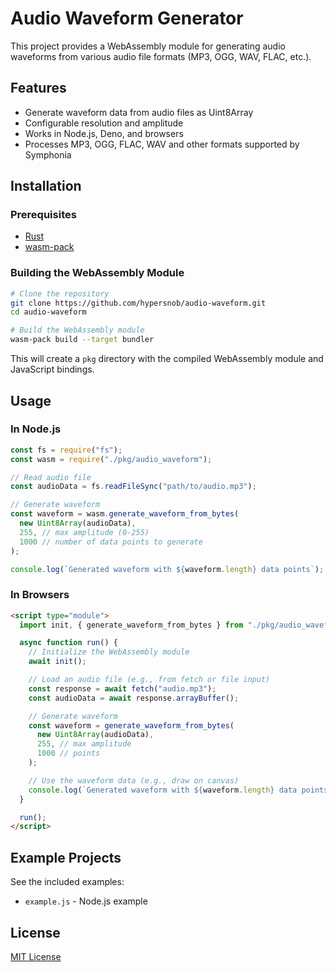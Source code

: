 # Audio Waveform Generator

This project provides a WebAssembly module for generating audio waveforms from various audio file formats (MP3, OGG, WAV, FLAC, etc.).

## Features

- Generate waveform data from audio files as Uint8Array
- Configurable resolution and amplitude
- Works in Node.js, Deno, and browsers
- Processes MP3, OGG, FLAC, WAV and other formats supported by Symphonia

## Installation

### Prerequisites

- [Rust](https://www.rust-lang.org/tools/install)
- [wasm-pack](https://rustwasm.github.io/wasm-pack/installer/)

### Building the WebAssembly Module

```bash
# Clone the repository
git clone https://github.com/hypersnob/audio-waveform.git
cd audio-waveform

# Build the WebAssembly module
wasm-pack build --target bundler
```

This will create a `pkg` directory with the compiled WebAssembly module and JavaScript bindings.

## Usage

### In Node.js

```javascript
const fs = require("fs");
const wasm = require("./pkg/audio_waveform");

// Read audio file
const audioData = fs.readFileSync("path/to/audio.mp3");

// Generate waveform
const waveform = wasm.generate_waveform_from_bytes(
  new Uint8Array(audioData),
  255, // max amplitude (0-255)
  1000 // number of data points to generate
);

console.log(`Generated waveform with ${waveform.length} data points`);
```

### In Browsers

```html
<script type="module">
  import init, { generate_waveform_from_bytes } from "./pkg/audio_waveform.js";

  async function run() {
    // Initialize the WebAssembly module
    await init();

    // Load an audio file (e.g., from fetch or file input)
    const response = await fetch("audio.mp3");
    const audioData = await response.arrayBuffer();

    // Generate waveform
    const waveform = generate_waveform_from_bytes(
      new Uint8Array(audioData),
      255, // max amplitude
      1000 // points
    );

    // Use the waveform data (e.g., draw on canvas)
    console.log(`Generated waveform with ${waveform.length} data points`);
  }

  run();
</script>
```

## Example Projects

See the included examples:

- `example.js` - Node.js example

## License

[MIT License](LICENSE.md)
